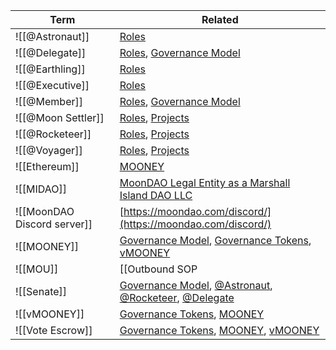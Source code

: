 | Term                       | Related                                                                                                                        |
| -------------------------- | ------------------------------------------------------------------------------------------------------------------------------ |
| ![[@Astronaut]]             | [Roles](Roles.md)                                                                                                              |
| ![[@Delegate]]              | [Roles](Roles.md), [Governance Model](Governance%20Model.md)                                                                   |
| ![[@Earthling]]             | [Roles](Roles.md)                                                                                                              |
| ![[@Executive]]             | [Roles](Roles.md)                                                                                                              |
| ![[@Member]]                | [Roles](Roles.md), [Governance Model](Governance%20Model.md)                                                                   |
| ![[@Moon Settler]]          | [Roles](Roles.md), [Projects](../../docs/Projects.md)                                                                          |
| ![[@Rocketeer]]             | [Roles](Roles.md), [Projects](../../docs/Projects.md)                                                                          |
| ![[@Voyager]]               | [Roles](Roles.md), [Projects](../../docs/Projects.md)                                                                          |
| ![[Ethereum]]               | [MOONEY](MOONEY.md)                                                                                                            |
| ![[MIDAO]]                  | [MoonDAO Legal Entity as a Marshall Island DAO LLC](MoonDAO%20Legal%20Entity%20as%20a%20Marshall%20Island%20DAO%20LLC.md)      |
| ![[MoonDAO Discord server]] | [https://moondao.com/discord/](https://moondao.com/discord/)                                                                   |
| ![[MOONEY]]                 | [Governance Model](Governance%20Model.md), [Governance Tokens](Governance%20Tokens.md), [vMOONEY](vMOONEY.md)                  |
| ![[MOU]]                    | [[Outbound SOP|Outbound SOP]]                                                                     |
| ![[Senate]]                 | [Governance Model](Governance%20Model.md), [@Astronaut](@Astronaut.md), [@Rocketeer](@Rocketeer.md), [@Delegate](@Delegate.md) |
| ![[vMOONEY]]                | [Governance Tokens](Governance%20Tokens.md), [MOONEY](MOONEY.md)                                                               |
| ![[Vote Escrow]]            | [Governance Tokens](Governance%20Tokens.md), [MOONEY](MOONEY.md), [vMOONEY](vMOONEY.md)                                        |

